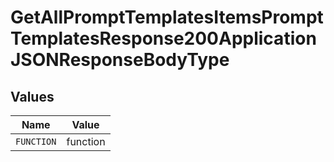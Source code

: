 # GetAllPromptTemplatesItemsPromptTemplatesResponse200ApplicationJSONResponseBodyType


## Values

| Name       | Value      |
| ---------- | ---------- |
| `FUNCTION` | function   |